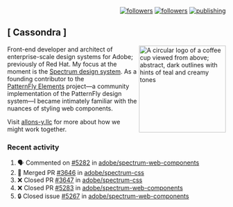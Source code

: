 <p align="right"><a rel="me" href="https://front-end.social/@castastrophe">
    <img alt="followers" title="Follow me on Mastodon" src="https://img.shields.io/mastodon/follow/109297102751309835?domain=https%3A%2F%2Ffront-end.social&label=Follow&logo=mastodon&logoColor=white&style=for-the-badge&labelColor=008080&color=006969"/></a>
  <a href="https://codepen.io/castastrophe/">
    <img alt="followers" title="Follow me on CodePen" src="https://img.shields.io/badge/23-1?color=640464&labelColor=7c007c&style=for-the-badge&logo=codepen&label=Follow"/></a>
<a href="https://castastrophe.medium.com/">
    <img alt="publishing" title="View articles on Medium" src="https://img.shields.io/badge/107-1?color=666&labelColor=444&label=subscribe&logo=medium&logoColor=white&style=for-the-badge"/></a>
</p>

## [&nbsp;Cassondra&nbsp;]

<img align="right" src="https://github-production-user-asset-6210df.s3.amazonaws.com/1840295/253016758-ba468774-1cd3-42c2-8f43-947b5eeb5edf.png" height="200" alt="A circular logo of a coffee cup viewed from above; abstract, dark outlines with hints of teal and creamy tones">

Front-end developer and architect of enterprise-scale design systems for Adobe; previously of Red Hat. My focus at the moment is the [Spectrum design system](https://github.com/adobe/spectrum-css). As a founding contributor to the [PatternFly&nbsp;Elements](https://github.com/patternfly/patternfly-elements) project&mdash;a community implementation of the PatternFly design system&mdash;I became intimately familiar with the nuances of styling web components.

Visit [allons-y.llc](http://allons-y.llc/) for more about how we might work together.

### Recent activity

<!--START_SECTION:activity-->
1. 🗣 Commented on [#5282](https://github.com/adobe/spectrum-web-components/pull/5282#issuecomment-2764217840) in [adobe/spectrum-web-components](https://github.com/adobe/spectrum-web-components)
2. 🎉 Merged PR [#3646](https://github.com/adobe/spectrum-css/pull/3646) in [adobe/spectrum-css](https://github.com/adobe/spectrum-css)
3. ❌ Closed PR [#3647](https://github.com/adobe/spectrum-css/pull/3647) in [adobe/spectrum-css](https://github.com/adobe/spectrum-css)
4. ❌ Closed PR [#5283](https://github.com/adobe/spectrum-web-components/pull/5283) in [adobe/spectrum-web-components](https://github.com/adobe/spectrum-web-components)
5. 🔒 Closed issue [#5267](https://github.com/adobe/spectrum-web-components/issues/5267) in [adobe/spectrum-web-components](https://github.com/adobe/spectrum-web-components)
<!--END_SECTION:activity-->
